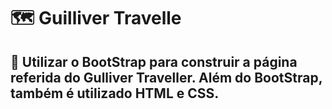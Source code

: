 # 🗺️ Guilliver Travelle
## 📍 Utilizar o BootStrap para construir a página referida do Gulliver Traveller. Além do BootStrap, também é utilizado HTML e CSS.
